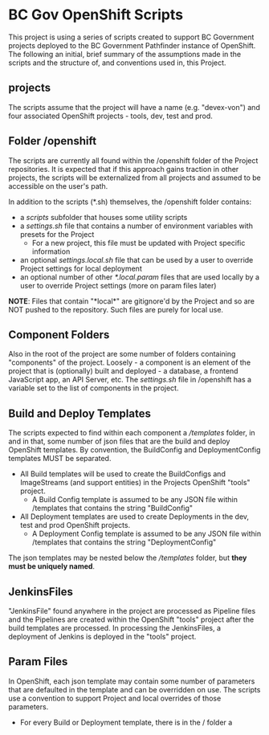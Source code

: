 # BC Gov OpenShift Scripts

This project is using a series of scripts created to support BC Government projects deployed to the BC Government Pathfinder instance of OpenShift.  The following an initial, brief summary of the assumptions made in the scripts and the structure of, and conventions used in, this Project.

## projects

The scripts assume that the project will have a name (e.g. "devex-von") and four associated OpenShift projects - tools, dev, test and prod.

## Folder /openshift

The scripts are currently all found within the /openshift folder of the Project repositories. It is expected that if this approach gains traction in other projects, the scripts will be externalized from all projects and assumed to be accessible on the user's path.

In addition to the scripts (\*.sh) themselves, the /openshift folder contains:

* a *scripts* subfolder that houses some utility scripts
* a *settings.sh* file that contains a number of environment variables with presets for the Project
  * For a new project, this file must be updated with Project specific information
* an optional *settings.local.sh* file that can be used by a user to override Project settings for local deployment
* an optional number of other *\*.local.param* files that are used locally by a user to override Project settings (more on param files later)

**NOTE**: Files that contain "\*local\*" are gitignore'd by the Project and so are NOT pushed to the repository. Such files are purely for local use.

## Component Folders

Also in the root of the project are some number of folders containing "components" of the project. Loosely - a component is an element of the project that is (optionally) built and deployed - a database, a frontend JavaScript app, an API Server, etc. The *settings.sh* file in /openshift has a variable set to the list of components in the project.

## Build and Deploy Templates

The scripts expected to find within each component a */templates* folder, in and in that, some number of json files that are the build and deploy OpenShift templates.  By convention, the BuildConfig and DeploymentConfig templates MUST be separated.

* All Build templates will be used to create the BuildConfigs and ImageStreams (and support entities) in the Projects OpenShift "tools" project.
  * A Build Config template is assumed to be any JSON file within /templates that contains the string "BuildConfig"
* All Deployment templates are used to create Deployments in the dev, test and prod OpenShift projects.
  * A Deployment Config template is assumed to be any JSON file within /templates that contains the string "DeploymentConfig"

The json templates may be nested below the */templates* folder, but **they must be uniquely named**.

## JenkinsFiles

"JenkinsFile" found anywhere in the project are processed as Pipeline files and the Pipelines are created within the OpenShift "tools" project after the build templates are processed. In processing the JenkinsFiles, a deployment of Jenkins is deployed in the "tools" project.

## Param Files

In OpenShift, each json template may contain some number of parameters that are defaulted in the template and can be overridden on use. The scripts use a convention to support Project and local overrides of those parameters.

* For every Build or Deployment template, there is in the /<component> folder a *<template json name>.param* file that contains the list of the parameters for the template for the project. Those files should be edited and pushed to github.
* For every Deployment template, there is in the /<component> folder a *<template json name>.<env>.param* file that contains the list of parameters overrides for the template that are specific to that <env> (dev, test or prod). Most of the parameters are commented out, but some may vary by environment.
* For every Jenkinsfile, there is beside it a *pipeline.param* file that contains the list of pipeline template parameters and their values for that pipeline instance for the project.
  * There can also be a *pipeline.local.param* file containing user overrides for the parameters.

A script *genParams.sh* can be used to generate the parameter files - project, environment or local. See the usage (-h) on the script for how to use it.

## Basic Logic

The basic logic of the scripts are as follows. See the "Running Local" markdown file in the root of this project for a description of how to run the scripts:

* Generate Projects - a script that deletes or generates local instances of the OpenShift project - tools, dev, test, prod. This script will NOT run if you are connected to the Pathfinder instance of OpenShift.
* Initialize OS Projects - a script that does some necessary initialization of the OpenShift projects - settings permissions, adding persistence, etc.
* Generate Builds - process all of the Build JSON Templates, using any parameter files. In addition, process all of the Jenkins pipeline templates and parameter files.  If necessary, manually kick off any builds that don't autobuild, and then tag all of the promotable images with the "dev" tag.
  * Pauses are left in the script so that the user can fiddle within the OpenShift Web Console to get the build completed before the tagging process.
* Generate Deployments - process all of the Deployment JSON Templates, using any parameter files.
* If necessary, there is a script to update the routes of the deployments in the event that the templates hardcode the routes to Pathfinder.

## Current Status

The scripts are functional in the "devex-von" project only in this repo. Some work will be needed to fully externalize them - independent of any single project.

As noted above - the scripts expect the settings, file layouts and conventions described above to be in place. For use on any project, those conditions must be met.

The scripts do not account for extended pipelines incorporating additions like Sonarqube, post-build test steps, or promotion. They may work, but it depends on how those elements of the pipeline are manifest.
